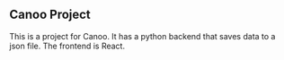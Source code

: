 ## Canoo Project

This is a project for Canoo. It has a python backend that saves data to a json file. The frontend is React.
